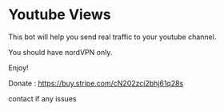# Youtube Views 
 This bot will help you send real traffic to your youtube channel. 

You should have nordVPN only.

Enjoy!

Donate : https://buy.stripe.com/cN202zci2bhj61q28s

contact if any issues